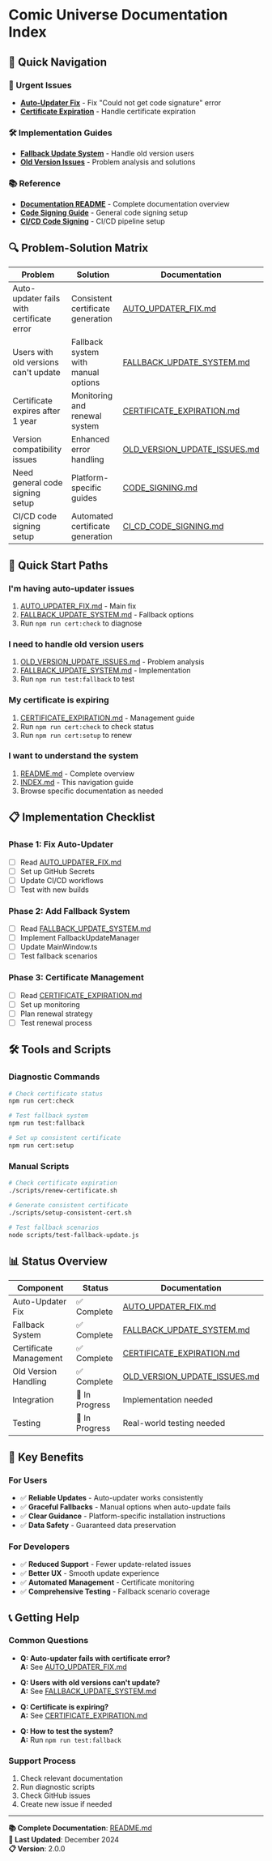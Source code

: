 # Comic Universe Documentation Index

## 🎯 Quick Navigation

### **🚨 Urgent Issues**

- [**Auto-Updater Fix**](./AUTO_UPDATER_FIX.md) - Fix "Could not get code signature" error
- [**Certificate Expiration**](./CERTIFICATE_EXPIRATION.md) - Handle certificate expiration

### **🛠️ Implementation Guides**

- [**Fallback Update System**](./FALLBACK_UPDATE_SYSTEM.md) - Handle old version users
- [**Old Version Issues**](./OLD_VERSION_UPDATE_ISSUES.md) - Problem analysis and solutions

### **📚 Reference**

- [**Documentation README**](./README.md) - Complete documentation overview
- [**Code Signing Guide**](./CODE_SIGNING.md) - General code signing setup
- [**CI/CD Code Signing**](./CI_CD_CODE_SIGNING.md) - CI/CD pipeline setup

## 🔍 Problem-Solution Matrix

| Problem                                   | Solution                            | Documentation                                                  |
| ----------------------------------------- | ----------------------------------- | -------------------------------------------------------------- |
| Auto-updater fails with certificate error | Consistent certificate generation   | [AUTO_UPDATER_FIX.md](./AUTO_UPDATER_FIX.md)                   |
| Users with old versions can't update      | Fallback system with manual options | [FALLBACK_UPDATE_SYSTEM.md](./FALLBACK_UPDATE_SYSTEM.md)       |
| Certificate expires after 1 year          | Monitoring and renewal system       | [CERTIFICATE_EXPIRATION.md](./CERTIFICATE_EXPIRATION.md)       |
| Version compatibility issues              | Enhanced error handling             | [OLD_VERSION_UPDATE_ISSUES.md](./OLD_VERSION_UPDATE_ISSUES.md) |
| Need general code signing setup           | Platform-specific guides            | [CODE_SIGNING.md](./CODE_SIGNING.md)                           |
| CI/CD code signing setup                  | Automated certificate generation    | [CI_CD_CODE_SIGNING.md](./CI_CD_CODE_SIGNING.md)               |

## 🚀 Quick Start Paths

### **I'm having auto-updater issues**

1. [AUTO_UPDATER_FIX.md](./AUTO_UPDATER_FIX.md) - Main fix
2. [FALLBACK_UPDATE_SYSTEM.md](./FALLBACK_UPDATE_SYSTEM.md) - Fallback options
3. Run `npm run cert:check` to diagnose

### **I need to handle old version users**

1. [OLD_VERSION_UPDATE_ISSUES.md](./OLD_VERSION_UPDATE_ISSUES.md) - Problem analysis
2. [FALLBACK_UPDATE_SYSTEM.md](./FALLBACK_UPDATE_SYSTEM.md) - Implementation
3. Run `npm run test:fallback` to test

### **My certificate is expiring**

1. [CERTIFICATE_EXPIRATION.md](./CERTIFICATE_EXPIRATION.md) - Management guide
2. Run `npm run cert:check` to check status
3. Run `npm run cert:setup` to renew

### **I want to understand the system**

1. [README.md](./README.md) - Complete overview
2. [INDEX.md](./INDEX.md) - This navigation guide
3. Browse specific documentation as needed

## 📋 Implementation Checklist

### **Phase 1: Fix Auto-Updater**

- [ ] Read [AUTO_UPDATER_FIX.md](./AUTO_UPDATER_FIX.md)
- [ ] Set up GitHub Secrets
- [ ] Update CI/CD workflows
- [ ] Test with new builds

### **Phase 2: Add Fallback System**

- [ ] Read [FALLBACK_UPDATE_SYSTEM.md](./FALLBACK_UPDATE_SYSTEM.md)
- [ ] Implement FallbackUpdateManager
- [ ] Update MainWindow.ts
- [ ] Test fallback scenarios

### **Phase 3: Certificate Management**

- [ ] Read [CERTIFICATE_EXPIRATION.md](./CERTIFICATE_EXPIRATION.md)
- [ ] Set up monitoring
- [ ] Plan renewal strategy
- [ ] Test renewal process

## 🛠️ Tools and Scripts

### **Diagnostic Commands**

```bash
# Check certificate status
npm run cert:check

# Test fallback system
npm run test:fallback

# Set up consistent certificate
npm run cert:setup
```

### **Manual Scripts**

```bash
# Check certificate expiration
./scripts/renew-certificate.sh

# Generate consistent certificate
./scripts/setup-consistent-cert.sh

# Test fallback scenarios
node scripts/test-fallback-update.js
```

## 📊 Status Overview

| Component              | Status         | Documentation                                                  |
| ---------------------- | -------------- | -------------------------------------------------------------- |
| Auto-Updater Fix       | ✅ Complete    | [AUTO_UPDATER_FIX.md](./AUTO_UPDATER_FIX.md)                   |
| Fallback System        | ✅ Complete    | [FALLBACK_UPDATE_SYSTEM.md](./FALLBACK_UPDATE_SYSTEM.md)       |
| Certificate Management | ✅ Complete    | [CERTIFICATE_EXPIRATION.md](./CERTIFICATE_EXPIRATION.md)       |
| Old Version Handling   | ✅ Complete    | [OLD_VERSION_UPDATE_ISSUES.md](./OLD_VERSION_UPDATE_ISSUES.md) |
| Integration            | 🔄 In Progress | Implementation needed                                          |
| Testing                | 🔄 In Progress | Real-world testing needed                                      |

## 🎯 Key Benefits

### **For Users**

- ✅ **Reliable Updates** - Auto-updater works consistently
- ✅ **Graceful Fallbacks** - Manual options when auto-update fails
- ✅ **Clear Guidance** - Platform-specific installation instructions
- ✅ **Data Safety** - Guaranteed data preservation

### **For Developers**

- ✅ **Reduced Support** - Fewer update-related issues
- ✅ **Better UX** - Smooth update experience
- ✅ **Automated Management** - Certificate monitoring
- ✅ **Comprehensive Testing** - Fallback scenario coverage

## 📞 Getting Help

### **Common Questions**

- **Q: Auto-updater fails with certificate error?**  
  **A:** See [AUTO_UPDATER_FIX.md](./AUTO_UPDATER_FIX.md)

- **Q: Users with old versions can't update?**  
  **A:** See [FALLBACK_UPDATE_SYSTEM.md](./FALLBACK_UPDATE_SYSTEM.md)

- **Q: Certificate is expiring?**  
  **A:** See [CERTIFICATE_EXPIRATION.md](./CERTIFICATE_EXPIRATION.md)

- **Q: How to test the system?**  
  **A:** Run `npm run test:fallback`

### **Support Process**

1. Check relevant documentation
2. Run diagnostic scripts
3. Check GitHub issues
4. Create new issue if needed

---

**📚 Complete Documentation**: [README.md](./README.md)  
**🔄 Last Updated**: December 2024  
**📋 Version**: 2.0.0
